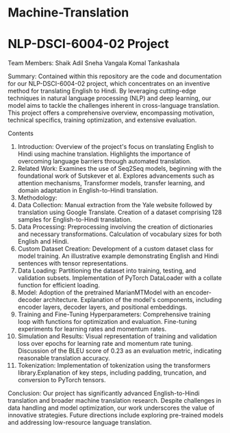 # Machine-Translation
# NLP-DSCI-6004-02 Project

Team Members:
Shaik Adil
Sneha Vangala
Komal Tankashala

Summary:
Contained within this repository are the code and documentation for our NLP-DSCI-6004-02 project, which concentrates on an inventive method for translating English to Hindi. By leveraging cutting-edge techniques in natural language processing (NLP) and deep learning, our model aims to tackle the challenges inherent in cross-language translation. This project offers a comprehensive overview, encompassing motivation, technical specifics, training optimization, and extensive evaluation.

Contents
1. Introduction:
Overview of the project's focus on translating English to Hindi using machine translation.
Highlights the importance of overcoming language barriers through automated translation.
2. Related Work:
Examines the use of Seq2Seq models, beginning with the foundational work of Sutskever et al.
Explores advancements such as attention mechanisms, Transformer models, transfer learning, and domain adaptation in English-to-Hindi translation.
3. Methodology:
2. Data Collection:
Manual extraction from the Yale website followed by translation using Google Translate.
Creation of a dataset comprising 128 samples for English-to-Hindi translation.
3. Data Processing:
Preprocessing involving the creation of dictionaries and necessary transformations.
Calculation of vocabulary sizes for both English and Hindi.
4. Custom Dataset Creation:
Development of a custom dataset class for model training.
An illustrative example demonstrating English and Hindi sentences with tensor representations.
5. Data Loading:
Partitioning the dataset into training, testing, and validation subsets.
Implementation of PyTorch DataLoader with a collate function for efficient loading.
6. Model:
Adoption of the pretrained MarianMTModel with an encoder-decoder architecture.
Explanation of the model's components, including encoder layers, decoder layers, and positional embeddings.
7. Training and Fine-Tuning Hyperparameters:
Comprehensive training loop with functions for optimization and evaluation.
Fine-tuning experiments for learning rates and momentum rates.
8. Simulation and Results:
Visual representation of training and validation loss over epochs for learning rate and momentum rate tuning.
Discussion of the BLEU score of 0.23 as an evaluation metric, indicating reasonable translation accuracy.
9. Tokenization:
Implementation of tokenization using the transformers library.Explanation of key steps, including padding, truncation, and conversion to PyTorch tensors.

Conclusion:
Our project has significantly advanced English-to-Hindi translation and broader machine translation research. Despite challenges in data handling and model optimization, our work underscores the value of innovative strategies. Future directions include exploring pre-trained models and addressing low-resource language translation.


